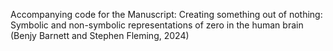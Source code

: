 Accompanying code for the Manuscript: Creating something out of nothing: Symbolic and non-symbolic representations of zero in the human brain (Benjy Barnett and Stephen Fleming, 2024)
